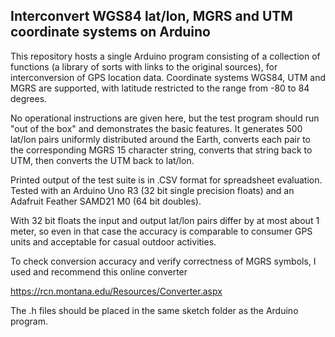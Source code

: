 ## Interconvert WGS84 lat/lon, MGRS and UTM coordinate systems on Arduino

This repository hosts a single Arduino program consisting of a collection of functions (a library of sorts with links to the original sources),
for interconversion of GPS location data. Coordinate systems WGS84, UTM and MGRS are supported, with latitude restricted to the range from -80 to 84 degrees.

No operational instructions are given here, but the test program should run "out of the box" and demonstrates the basic features. It generates 500 lat/lon pairs uniformly distributed around the Earth, converts each pair to the corresponding MGRS 15 character string, converts that string back to UTM, then converts the UTM back to lat/lon.

Printed output of the test suite is in .CSV format for spreadsheet evaluation. Tested with an Arduino Uno R3 (32 bit single precision floats) and an Adafruit 
Feather SAMD21 M0 (64 bit doubles). 

With 32 bit floats the input and output lat/lon pairs differ by at most about 1 meter, so even in that case the accuracy is comparable to consumer GPS units and acceptable for casual outdoor activities.

To check conversion accuracy and verify correctness of MGRS symbols, I used and recommend this online converter

https://rcn.montana.edu/Resources/Converter.aspx

The .h files should be placed in the same sketch folder as the Arduino program.
